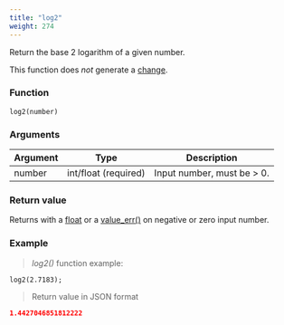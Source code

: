 ```yaml
---
title: "log2"
weight: 274
---
```


Return the base 2 logarithm of a given number.

This function does *not* generate a [change](../../../overview/changes).

### Function

`log2(number)`

### Arguments

Argument | Type                 | Description
-------- | -------------------- | ------------
number   | int/float (required) | Input number, must be > 0.

### Return value

Returns with a [float](../../../data-types/float) or a [value_err()](../../../errors/value_err) on negative or zero input number.

### Example

> _log2()_ function example:

```thingsdb,json_response
log2(2.7183);
```

> Return value in JSON format

```json
1.4427046851812222
```
